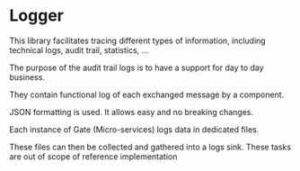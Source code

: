 # Logger

This library facilitates tracing different types of information, including technical logs, audit trail, statistics, ...

The purpose of the audit trail logs is to have a support for day to day business.

They contain functional log of each exchanged message by a component.

JSON formatting is used. It allows easy and no breaking changes.

Each instance of Gate (Micro-services) logs data in dedicated files.

These files can then be collected and gathered into a logs sink. These tasks are out of scope of reference implementation
